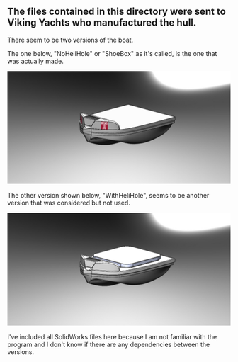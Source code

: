 ## The files contained in this directory were sent to Viking Yachts who manufactured the hull. ##

There seem to be two versions of the boat. 

The one below, "NoHeliHole" or "ShoeBox" as it's called, is the one that was actually made. 

![ImageOfHull_NoHeliHole](Asbly_ShoeBox.JPG)

The other version shown below, "WithHeliHole", seems to be another version that was considered but not used.

![ImageOfHull_WithHeliHole](Asbly_HeliHole.JPG)

I've included all SolidWorks files here because I am not familiar with the program and I don't know if there are any dependencies between the versions.
